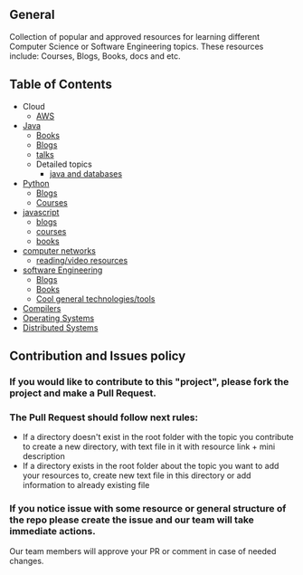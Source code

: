 ## General
Collection of popular and approved resources for learning different Computer Science or Software Engineering topics. These resources include: Courses, Blogs, Books, docs and etc.

## Table of Contents
- Cloud
  - [AWS](https://github.com/nikasakandelidze/Single-Source-Of-Truth/blob/master/cloud/AWS.md)
- [Java](https://github.com/nikasakandelidze/Single-Source-Of-Truth/tree/master/java)
  - [Books](https://github.com/nikasakandelidze/Single-Source-Of-Truth/blob/master/java/books/books.md)
  - [Blogs](https://github.com/nikasakandelidze/Single-Source-Of-Truth/blob/master/java/reading-resources/java-read.md)
  - [talks](https://github.com/nikasakandelidze/Single-Source-Of-Truth/tree/master/java/talks)
  - Detailed topics
	- [java and databases](https://github.com/nikasakandelidze/Single-Source-Of-Truth/tree/master/java/java_and_database_connectivity/resources.md)
- [Python](https://github.com/nikasakandelidze/Single-Source-Of-Truth/tree/master/python)
  - [Blogs](https://github.com/nikasakandelidze/Single-Source-Of-Truth/blob/master/python/resources.md)
  - [Courses](https://github.com/nikasakandelidze/Single-Source-Of-Truth/blob/master/python/courses.md)
- [javascript](https://github.com/nikasakandelidze/Single-Source-Of-Truth/tree/master/javascript)
  - [blogs](https://github.com/nikasakandelidze/Single-Source-Of-Truth/tree/master/javascript/blogs)
  - [courses](https://github.com/nikasakandelidze/Single-Source-Of-Truth/blob/master/javascript/courses/js-courses.md)
  - [books](https://github.com/nikasakandelidze/Single-Source-Of-Truth/blob/master/javascript/books/js-books.md)
- [computer networks](https://github.com/nikasakandelidze/Single-Source-Of-Truth/tree/master/networking)
  - [reading/video resources](https://github.com/nikasakandelidze/Single-Source-Of-Truth/blob/master/networking/networking_resources.md)
- [software Engineering](https://github.com/nikasakandelidze/Single-Source-Of-Truth/tree/master/software_engineering)
  - [Blogs](https://github.com/nikasakandelidze/Single-Source-Of-Truth/blob/master/software_engineering/blogs.md)
  - [Books](https://github.com/nikasakandelidze/Single-Source-Of-Truth/blob/master/software_engineering/books.md)
  - [Cool general technologies/tools](https://github.com/nikasakandelidze/Single-Source-Of-Truth/blob/master/software_engineering/technologies.md)
- [Compilers](https://github.com/nikasakandelidze/Single-Source-Of-Truth/blob/master/Compilers/compilers.md)
- [Operating Systems](https://github.com/nikasakandelidze/Single-Source-Of-Truth/blob/master/OS/os.md)
- [Distributed Systems](https://github.com/nikasakandelidze/Single-Source-Of-Truth/blob/master/distributed_systems/resources.md)

## Contribution and Issues policy

### If you would like to contribute to this "project", please fork the project and make a Pull Request.
### The Pull Request should follow next rules:
-	If a directory doesn't exist in the root folder with the topic you contribute to create a new directory, with text file in it with resource link + mini description
-	If a directory exists in the root folder about the topic you want to add your resources to, create new text file in this directory or add information to already existing file

### If you notice issue with some resource or general structure of the repo please create the issue and our team will take immediate actions.

Our team members will approve your PR or comment in case of needed changes.
